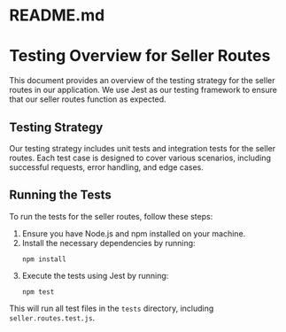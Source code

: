 # README.md
# Testing Overview for Seller Routes

This document provides an overview of the testing strategy for the seller routes in our application. We use Jest as our testing framework to ensure that our seller routes function as expected.

## Testing Strategy

Our testing strategy includes unit tests and integration tests for the seller routes. Each test case is designed to cover various scenarios, including successful requests, error handling, and edge cases.

## Running the Tests

To run the tests for the seller routes, follow these steps:

1. Ensure you have Node.js and npm installed on your machine.
2. Install the necessary dependencies by running:
   ```
   npm install
   ```
3. Execute the tests using Jest by running:
   ```
   npm test
   ```

This will run all test files in the `tests` directory, including `seller.routes.test.js`.